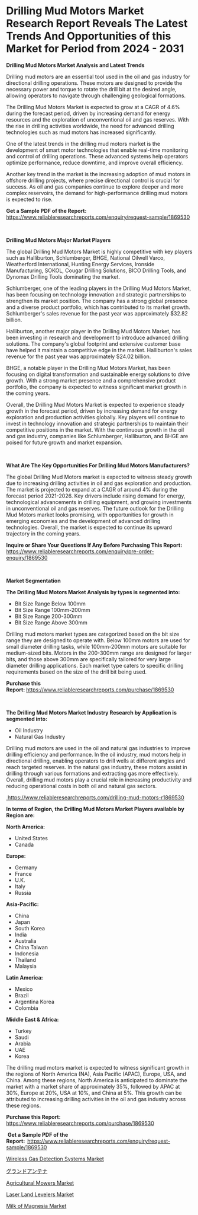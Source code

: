 <p><h1>Drilling Mud Motors Market Research Report Reveals The Latest Trends And Opportunities of this Market for Period from 2024 - 2031</h1></p><p><strong>Drilling Mud Motors Market Analysis and Latest Trends</strong></p>
<p><p>Drilling mud motors are an essential tool used in the oil and gas industry for directional drilling operations. These motors are designed to provide the necessary power and torque to rotate the drill bit at the desired angle, allowing operators to navigate through challenging geological formations.</p><p>The Drilling Mud Motors Market is expected to grow at a CAGR of 4.6% during the forecast period, driven by increasing demand for energy resources and the exploration of unconventional oil and gas reserves. With the rise in drilling activities worldwide, the need for advanced drilling technologies such as mud motors has increased significantly.</p><p>One of the latest trends in the drilling mud motors market is the development of smart motor technologies that enable real-time monitoring and control of drilling operations. These advanced systems help operators optimize performance, reduce downtime, and improve overall efficiency.</p><p>Another key trend in the market is the increasing adoption of mud motors in offshore drilling projects, where precise directional control is crucial for success. As oil and gas companies continue to explore deeper and more complex reservoirs, the demand for high-performance drilling mud motors is expected to rise.</p></p>
<p><strong>Get a Sample PDF of the Report:&nbsp;</strong> <a href="https://www.reliableresearchreports.com/enquiry/request-sample/1869530">https://www.reliableresearchreports.com/enquiry/request-sample/1869530</a></p>
<p>&nbsp;</p>
<p><strong>Drilling Mud Motors Major Market Players</strong></p>
<p><p>The global Drilling Mud Motors Market is highly competitive with key players such as Halliburton, Schlumberger, BHGE, National Oilwell Varco, Weatherford International, Hunting Energy Services, Ironside Manufacturing, SOKOL, Cougar Drilling Solutions, BICO Drilling Tools, and Dynomax Drilling Tools dominating the market.</p><p>Schlumberger, one of the leading players in the Drilling Mud Motors Market, has been focusing on technology innovation and strategic partnerships to strengthen its market position. The company has a strong global presence and a diverse product portfolio, which has contributed to its market growth. Schlumberger's sales revenue for the past year was approximately $32.82 billion.</p><p>Halliburton, another major player in the Drilling Mud Motors Market, has been investing in research and development to introduce advanced drilling solutions. The company's global footprint and extensive customer base have helped it maintain a competitive edge in the market. Halliburton's sales revenue for the past year was approximately $24.02 billion.</p><p>BHGE, a notable player in the Drilling Mud Motors Market, has been focusing on digital transformation and sustainable energy solutions to drive growth. With a strong market presence and a comprehensive product portfolio, the company is expected to witness significant market growth in the coming years.</p><p>Overall, the Drilling Mud Motors Market is expected to experience steady growth in the forecast period, driven by increasing demand for energy exploration and production activities globally. Key players will continue to invest in technology innovation and strategic partnerships to maintain their competitive positions in the market. With the continuous growth in the oil and gas industry, companies like Schlumberger, Halliburton, and BHGE are poised for future growth and market expansion.</p></p>
<p>&nbsp;</p>
<p><strong>What Are The Key Opportunities For Drilling Mud Motors Manufacturers?</strong></p>
<p><p>The global Drilling Mud Motors market is expected to witness steady growth due to increasing drilling activities in oil and gas exploration and production. The market is projected to expand at a CAGR of around 4% during the forecast period 2021-2026. Key drivers include rising demand for energy, technological advancements in drilling equipment, and growing investments in unconventional oil and gas reserves. The future outlook for the Drilling Mud Motors market looks promising, with opportunities for growth in emerging economies and the development of advanced drilling technologies. Overall, the market is expected to continue its upward trajectory in the coming years.</p></p>
<p><strong>Inquire or Share Your Questions If Any Before Purchasing This Report:</strong> <a href="https://www.reliableresearchreports.com/enquiry/pre-order-enquiry/1869530">https://www.reliableresearchreports.com/enquiry/pre-order-enquiry/1869530</a></p>
<p>&nbsp;</p>
<p><strong>Market Segmentation</strong></p>
<p><strong>The Drilling Mud Motors Market Analysis by types is segmented into:</strong></p>
<p><ul><li>Bit Size Range Below 100mm</li><li>Bit Size Range 100mm-200mm</li><li>Bit Size Range 200-300mm</li><li>Bit Size Range Above 300mm</li></ul></p>
<p><p>Drilling mud motors market types are categorized based on the bit size range they are designed to operate with. Below 100mm motors are used for small diameter drilling tasks, while 100mm-200mm motors are suitable for medium-sized bits. Motors in the 200-300mm range are designed for larger bits, and those above 300mm are specifically tailored for very large diameter drilling applications. Each market type caters to specific drilling requirements based on the size of the drill bit being used.</p></p>
<p><strong>Purchase this Report:&nbsp;</strong><a href="https://www.reliableresearchreports.com/purchase/1869530">https://www.reliableresearchreports.com/purchase/1869530</a></p>
<p>&nbsp;</p>
<p><strong>The Drilling Mud Motors Market Industry Research by Application is segmented into:</strong></p>
<p><ul><li>Oil Industry</li><li>Natural Gas Industry</li></ul></p>
<p><p>Drilling mud motors are used in the oil and natural gas industries to improve drilling efficiency and performance. In the oil industry, mud motors help in directional drilling, enabling operators to drill wells at different angles and reach targeted reserves. In the natural gas industry, these motors assist in drilling through various formations and extracting gas more effectively. Overall, drilling mud motors play a crucial role in increasing productivity and reducing operational costs in both oil and natural gas sectors.</p></p>
<p><a href="https://www.reliableresearchreports.com/drilling-mud-motors-r1869530">&nbsp;https://www.reliableresearchreports.com/drilling-mud-motors-r1869530</a></p>
<p><strong>In terms of Region, the Drilling Mud Motors Market Players available by Region are:</strong></p>
<p>
    <p> <strong> North America: </strong>
        <ul>
            <li>United States</li>
            <li>Canada</li>
        </ul>
        </p> 
    <p> <strong> Europe: </strong>
        <ul>
            <li>Germany</li>
            <li>France</li>
            <li>U.K.</li>
            <li>Italy</li>
            <li>Russia</li>
        </ul>
        </p> 
    <p> <strong> Asia-Pacific: </strong>
        <ul>
            <li>China</li>
            <li>Japan</li>
            <li>South Korea</li>
            <li>India</li>
            <li>Australia</li>
            <li>China Taiwan</li>
            <li>Indonesia</li>
            <li>Thailand</li>
            <li>Malaysia</li>
        </ul>
        </p> 
    <p> <strong> Latin America: </strong>
        <ul>
            <li>Mexico</li>
            <li>Brazil</li>
            <li>Argentina Korea</li>
            <li>Colombia</li>
        </ul>
        </p> 
    <p> <strong> Middle East & Africa: </strong>
        <ul>
            <li>Turkey</li>
            <li>Saudi</li>
            <li>Arabia</li>
            <li>UAE</li>
            <li>Korea</li>
        </ul>
    </p>
    </p>
<p><p>The drilling mud motors market is expected to witness significant growth in the regions of North America (NA), Asia Pacific (APAC), Europe, USA, and China. Among these regions, North America is anticipated to dominate the market with a market share of approximately 35%, followed by APAC at 30%, Europe at 20%, USA at 10%, and China at 5%. This growth can be attributed to increasing drilling activities in the oil and gas industry across these regions.</p></p>
<p><strong>Purchase this Report: </strong><a href="https://www.reliableresearchreports.com/purchase/1869530">https://www.reliableresearchreports.com/purchase/1869530</a></p>
<p>&nbsp;<strong>Get a Sample PDF of the Report:&nbsp;&nbsp;</strong><a href="https://www.reliableresearchreports.com/enquiry/request-sample/1869530">https://www.reliableresearchreports.com/enquiry/request-sample/1869530</a></p>
<p><strong></strong></p>
<p><p><a href="https://issuu.com/reportprime-2/docs/wireless-gas-detection-systems-market-size-2030.pp">Wireless Gas Detection Systems Market</a></p><p><a href="https://github.com/bevdtkn4419963/Market-Research-Report-List-1/blob/main/738541722584.md">グランドアンテナ</a></p><p><a href="https://github.com/bobicer/Market-Research-Report-List-2/blob/main/agricultural-mowers-market.md">Agricultural Mowers Market</a></p><p><a href="https://github.com/timeliteaut/Market-Research-Report-List-2/blob/main/laser-land-levelers-market.md">Laser Land Levelers Market</a></p><p><a href="https://issuu.com/reportprime-2/docs/milk-of-magnesia-market-size-2030.pptx">Milk of Magnesia Market</a></p></p>